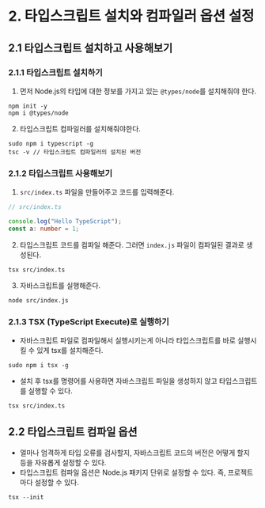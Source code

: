 # 2. 타입스크립트 설치와 컴파일러 옵션 설정
## 2.1 타입스크립트 설치하고 사용해보기
### 2.1.1 타입스크립트 설치하기
1. 먼저 Node.js의 타입에 대한 정보를 가지고 있는 `@types/node`를 설치해줘야 한다.
```shell
npm init -y
npm i @types/node
```
2. 타입스크립트 컴파일러를 설치해줘야한다.
```shell
sudo npm i typescript -g
tsc -v // 타입스크립트 컴파일러의 설치된 버전
```

### 2.1.2 타입스크립트 사용해보기
1. `src/index.ts` 파일을 만들어주고 코드를 입력해준다.
```typescript
// src/index.ts

console.log("Hello TypeScript");
const a: number = 1;
```

2. 타입스크립트 코드를 컴파일 해준다. 그러면 `index.js` 파일이 컴파일된 결과로 생성된다.
```shell
tsx src/index.ts
```

3. 자바스크립트를 실행해준다.
```shell
node src/index.js
```

### 2.1.3 TSX (TypeScript Execute)로 실행하기
- 자바스크립트 파일로 컴파일해서 실행시키는게 아니라 타입스크립트를 바로 실행시킬 수 있게 tsx를 설치해준다.
```shell
sudo npm i tsx -g
```

- 설치 후 tsx를 명령어를 사용하면 자바스크립트 파일을 생성하지 않고 타입스크립트를 실행할 수 있다.
```shell
tsx src/index.ts
```

## 2.2 타입스크립트 컴파일 옵션
- 얼마나 엄격하게 타입 오류를 검사할지, 자바스크립트 코드의 버전은 어떻게 할지 등을  자유롭게 설정할 수 있다.
- 타입스크립트 컴파일 옵션은 Node.js 패키지 단위로 설정할 수 있다. 즉, 프로젝트마다 설정할 수 있다.

```shell
tsx --init
```